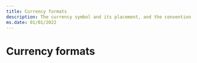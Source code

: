 ```yaml
---
title: Currency formats
description: The currency symbol and its placement, and the convention for negative-amounts can vary in different regions.
ms.date: 01/01/2022
---
```


# Currency formats
